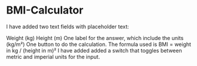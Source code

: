 # BMI-Calculator

I have added two text fields with placeholder text:

Weight (kg)
Height (m)
One label for the answer, which  include the units (kg/m²)
One button to do the calculation.
The formula used is BMI = weight in kg / (height in m)²
I have added added a switch that toggles between metric 
and imperial units for the input. 
